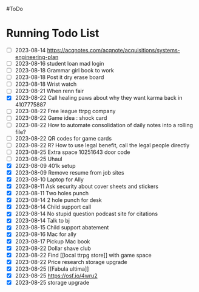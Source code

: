 #ToDo
# Running Todo List
- [ ] 2023-08-14 https://acqnotes.com/acqnote/acquisitions/systems-engineering-plan
- [ ] 2023-08-16 student loan mad login
- [ ] 2023-08-18 Grammar girl book to work 
- [ ] 2023-08-18 Post it dry erase board
- [ ] 2023-08-18 Wrist watch 
- [ ] 2023-08-21 When renn fair
- [x] 2023-08-22 Call healing paws about why they want karma back in 4107775887
- [ ] 2023-08-22 Free league ttrpg company 
- [ ] 2023-08-22 Game idea : shock card
- [ ] 2023-08-22 How to automate consolidation of daily notes into a rolling file?
- [ ] 2023-08-22 QR codes for game cards
- [ ] 2023-08-22 R? How to use legal benefit, call the legal people directly
- [ ] 2023-08-25 Extra space 10251643 door code
- [ ] 2023-08-25 Uhaul
- [x] 2023-08-09 401k setup
- [x] 2023-08-09 Remove resume from job sites
- [x] 2023-08-10 Laptop for Ally
- [x] 2023-08-11 Ask security about cover sheets and stickers
- [x] 2023-08-11 Two holes punch
- [x] 2023-08-14 2 hole punch for desk
- [x] 2023-08-14 Child support call
- [x] 2023-08-14 No stupid question podcast site for citations 
- [x] 2023-08-14 Talk to bj
- [x] 2023-08-15 Child support abatement 
- [x] 2023-08-16 Mac for ally
- [x] 2023-08-17 Pickup Mac book
- [x] 2023-08-22 Dollar shave club
- [x] 2023-08-22 Find [[local ttrpg store]] with game space 
- [x] 2023-08-22 Price research storage upgrade
- [x] 2023-08-25 [[Fabula ultima]]
- [x] 2023-08-25 https://osf.io/4wru2
- [x] 2023-08-25 storage upgrade
